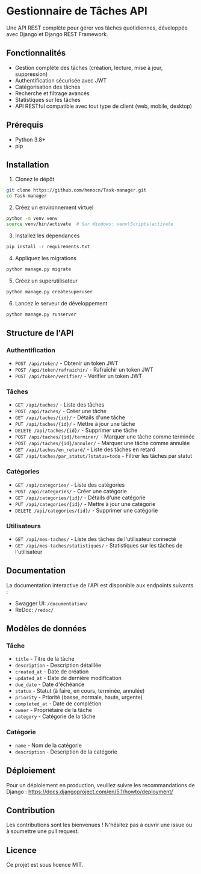 # Gestionnaire de Tâches API

Une API REST complète pour gérer vos tâches quotidiennes, développée avec Django et Django REST Framework.

## Fonctionnalités

- Gestion complète des tâches (création, lecture, mise à jour, suppression)
- Authentification sécurisée avec JWT
- Catégorisation des tâches
- Recherche et filtrage avancés
- Statistiques sur les tâches
- API RESTful compatible avec tout type de client (web, mobile, desktop)

## Prérequis

- Python 3.8+
- pip

## Installation

1. Clonez le dépôt
```bash
git clone https://github.com/henocn/Task-manager.git
cd Task-manager
```

2. Créez un environnement virtuel
```bash
python -m venv venv
source venv/bin/activate  # Sur Windows: venv\Scripts\activate
```

3. Installez les dépendances
```bash
pip install -r requirements.txt
```

4. Appliquez les migrations
```bash
python manage.py migrate
```

5. Créez un superutilisateur
```bash
python manage.py createsuperuser
```

6. Lancez le serveur de développement
```bash
python manage.py runserver
```

## Structure de l'API

### Authentification

- `POST /api/token/` - Obtenir un token JWT
- `POST /api/token/rafraichir/` - Rafraîchir un token JWT
- `POST /api/token/verifier/` - Vérifier un token JWT

### Tâches

- `GET /api/taches/` - Liste des tâches
- `POST /api/taches/` - Créer une tâche
- `GET /api/taches/{id}/` - Détails d'une tâche
- `PUT /api/taches/{id}/` - Mettre à jour une tâche
- `DELETE /api/taches/{id}/` - Supprimer une tâche
- `POST /api/taches/{id}/terminer/` - Marquer une tâche comme terminée
- `POST /api/taches/{id}/annuler/` - Marquer une tâche comme annulée
- `GET /api/taches/en_retard/` - Liste des tâches en retard
- `GET /api/taches/par_statut/?status=todo` - Filtrer les tâches par statut

### Catégories

- `GET /api/categories/` - Liste des catégories
- `POST /api/categories/` - Créer une catégorie
- `GET /api/categories/{id}/` - Détails d'une catégorie
- `PUT /api/categories/{id}/` - Mettre à jour une catégorie
- `DELETE /api/categories/{id}/` - Supprimer une catégorie

### Utilisateurs

- `GET /api/mes-taches/` - Liste des tâches de l'utilisateur connecté
- `GET /api/mes-taches/statistiques/` - Statistiques sur les tâches de l'utilisateur

## Documentation

La documentation interactive de l'API est disponible aux endpoints suivants :

- Swagger UI: `/documentation/`
- ReDoc: `/redoc/`

## Modèles de données

### Tâche

- `title` - Titre de la tâche
- `description` - Description détaillée
- `created_at` - Date de création
- `updated_at` - Date de dernière modification
- `due_date` - Date d'échéance
- `status` - Statut (à faire, en cours, terminée, annulée)
- `priority` - Priorité (basse, normale, haute, urgente)
- `completed_at` - Date de complétion
- `owner` - Propriétaire de la tâche
- `category` - Catégorie de la tâche

### Catégorie

- `name` - Nom de la catégorie
- `description` - Description de la catégorie

## Déploiement

Pour un déploiement en production, veuillez suivre les recommandations de Django :
https://docs.djangoproject.com/en/5.1/howto/deployment/

## Contribution

Les contributions sont les bienvenues ! N'hésitez pas à ouvrir une issue ou à soumettre une pull request.

## Licence

Ce projet est sous licence MIT.
